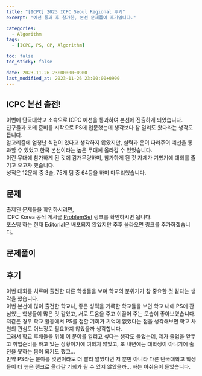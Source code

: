 ```yaml
---
title: "[ICPC] 2023 ICPC Seoul Regional 후기"
excerpt: "예선 통과 후 참가한, 본선 문제풀이 후기입니다."

categories:
  - Algorithm
tags:
  - [ICPC, PS, CP, Algorithm]

toc: false
toc_sticky: false

date: 2023-11-26 23:00:00+0900
last_modified_at: 2023-11-26 23:00:00+0900
---
```


## ICPC 본선 출전!

이번에 단국대학교 소속으로 ICPC 예선을 통과하여 본선에 진출하게 되었습니다.  
친구들과 코테 준비를 시작으로 PS에 입문했는데 생각보다 참 멀리도 왔다라는 생각도 듭니다.  
알고리즘에 엄청난 식견이 있다고 생각하지 않았지만, 실력과 운이 따라주어 예선을 통과할 수 있었고 한국 본선이라는 높은 무대에 올라갈 수 있었습니다.  
이런 무대에 참가하게 된 것에 감개무량하며, 참가하게 된 것 자체가 기뻤기에 대회를 즐기고 오고자 했습니다.  
성적은 12문제 중 3솔, 75개 팀 중 64등을 하며 마무리했습니다.

## 문제

출제된 문제들을 확인하시려면,  
ICPC Korea 공식 게시글 [ProblemSet](https://icpckorea.org/archives/2971) 링크를 확인하시면 됩니다.  
포스팅 하는 현재 Editorial은 배포되지 않았지만 추후 올라오면 링크를 추가하겠습니다.

## 문제풀이

## 후기

이번 대회를 치르며 출전한 다른 학생들을 보며 학교의 분위기가 참 중요한 것 같다는 생각을 했습니다.  
이번 본선에 많이 출전한 학교나, 좋은 성적을 기록한 학교들을 보면 학교 내에 PS에 관심있는 학생들이 많은 것 같았고, 서로 도움을 주고 이끌어 주는 모습이 좋아보였습니다.  
저같은 경우 학교 활동에서 PS를 접할 기회가 기억에 없었다는 점을 생각해보면 학교 차원의 관심도 어느정도 필요하지 않았을까 생각합니다.  
그래서 학교 후배들을 위해 이 분야를 알리고 싶다는 생각도 들었는데, 제가 졸업을 앞두고 취업준비를 하고 있는 상황이기에 여의치 않았고, 또 내년에는 대학생이 아니기에 출전을 못하는 몸이 되기도 했고...  
만약 PS라는 분야를 몇년이라도 더 빨리 알았다면 저 뿐만 아니라 다른 단국대학교 학생들이 더 높은 랭크로 올라갈 기회가 될 수 있지 않았을까... 하는 아쉬움이 들었습니다.
